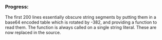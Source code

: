 ### Progress:
The first 200 lines essentially obscure string segments by putting them in a base64 encoded table which is rotated by -382, and providing a function to read them. The function is always called on a single string literal.
These are now replaced in the source.